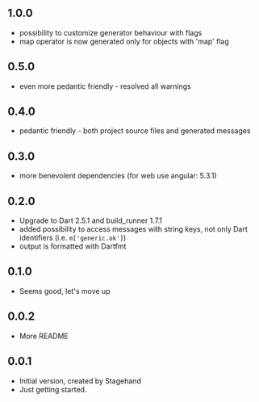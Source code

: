 ## 1.0.0

- possibility to customize generator behaviour with flags 
- map operator is now generated only for objects with 'map' flag 

## 0.5.0

- even more pedantic friendly - resolved all warnings

## 0.4.0

- pedantic friendly - both project source files and generated messages

## 0.3.0

- more benevolent dependencies (for web use angular: 5.3.1)

## 0.2.0

- Upgrade to Dart 2.5.1 and build_runner 1.7.1
- added possibility to access messages with string keys, not only Dart identifiers (i.e. `m['generic.ok']`)
- output is formatted with Dartfmt  

## 0.1.0

- Seems good, let's move up

## 0.0.2

- More README

## 0.0.1

- Initial version, created by Stagehand
- Just getting started.
